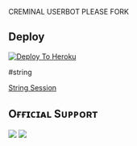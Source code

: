 CREMINAL USERBOT PLEASE FORK


## Deploy
[![Deploy To Heroku](https://www.herokucdn.com/deploy/button.svg)](https://dashboard.heroku.com/new?button-url=https%3A%2F%2Fgithub.com%2Fchrisdroid1%2FCreminal&template=https%3A%2F%2Fgithub.com%2Fchrisdroid1%2FCreminal)

#string

[String Session](https://replit.com/@chrisdroid1/Creminal#main.py)

## Oғғɪᴄɪᴀʟ Sᴜᴘᴘᴏʀᴛ
<a href="https://telegram.me/CreminalUBot"><img src="https://img.shields.io/badge/Join-Support%20Channel-red.svg?style=for-the-badge&logo=Telegram"></a>
<a href="https://telegram.me/CreminalUBotSupport"><img src="https://img.shields.io/badge/Join-Support%20Group-blue.svg?style=for-the-badge&logo=Telegram"></a>

